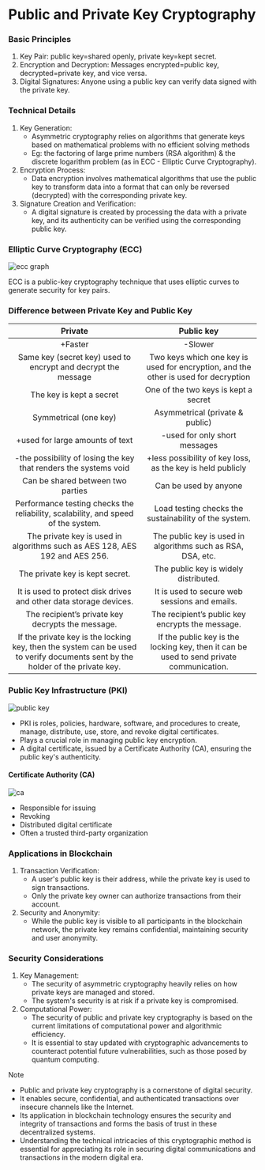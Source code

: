 # Public and Private Key Cryptography
### Basic Principles
1. Key Pair: public key=shared openly, private key=kept secret.
2. Encryption and Decryption: Messages encrypted=public key, decrypted=private key, and vice versa.
3. Digital Signatures: Anyone using a public key can verify data signed with the private key.

### Technical Details
1. Key Generation:
   * Asymmetric cryptography relies on algorithms that generate keys based on mathematical problems with no efficient solving methods
   * Eg: the factoring of large prime numbers (RSA algorithm) & the discrete logarithm problem (as in ECC - Elliptic Curve Cryptography).
2. Encryption Process:
   * Data encryption involves mathematical algorithms that use the public key to transform data into a format that can only be reversed (decrypted) with the corresponding private key.
3. Signature Creation and Verification:
   * A digital signature is created by processing the data with a private key, and its authenticity can be verified using the corresponding public key.

### Elliptic Curve Cryptography (ECC)
![ecc graph](https://github.com/adeliafebriani/Tijarah-Blockchain-Notes/assets/162258265/dfd45b1b-3481-46a1-ab3e-4471f2f12f56)

ECC is a public-key cryptography technique that uses elliptic curves to generate security for key pairs.

### Difference between Private Key and Public Key
|Private|Public key|
|:---:|:---:|
|+Faster|-Slower|
|Same key (secret key) used to encrypt and decrypt the message|Two keys which one key is used for encryption, and the other is used for decryption|
|The key is kept a secret|One of the two keys is kept a secret|
|Symmetrical (one key)|Asymmetrical (private & public)|
|+used for large amounts of text|-used for only short messages|
|-the possibility of losing the key that renders the systems void|+less possibility of key loss, as the key is held publicly|
|Can be shared between two parties|Can be used by anyone|
|Performance testing checks the reliability, scalability, and speed of the system.|Load testing checks the sustainability of the system.|
|The private key is used in algorithms such as AES 128, AES 192 and AES 256.|The public key is used in algorithms such as RSA, DSA, etc.|
|The private key is kept secret.|The public key is widely distributed.|
|It is used to protect disk drives and other data storage devices.|It is used to secure web sessions and emails.|
|The recipient’s private key decrypts the message.|The recipient’s public key encrypts the message.|
|If the private key is the locking key, then the system can be used to verify documents sent by the holder of the private key.|If the public key is the locking key, then it can be used to send private communication.|

### Public Key Infrastructure (PKI)
![public key](https://github.com/adeliafebriani/Tijarah-Blockchain-Notes/assets/162258265/cf2ff186-bc46-4f27-ad14-a8a211885c84)

* PKI is roles, policies, hardware, software, and procedures to create, manage, distribute, use, store, and revoke digital certificates.
* Plays a crucial role in managing public key encryption.
* A digital certificate, issued by a Certificate Authority (CA), ensuring the public key's authenticity.

#### Certificate Authority (CA)
![ca](https://github.com/adeliafebriani/Tijarah-Blockchain-Notes/assets/162258265/21aa193d-953f-4c55-bf26-280edf3d5758)

* Responsible for issuing
* Revoking
* Distributed digital certificate
* Often a trusted third-party organization

### Applications in Blockchain
1. Transaction Verification:
   * A user's public key is their address, while the private key is used to sign transactions.
   * Only the private key owner can authorize transactions from their account.
2. Security and Anonymity:
   * While the public key is visible to all participants in the blockchain network, the private key remains confidential, maintaining security and user anonymity.

### Security Considerations
1. Key Management:
   * The security of asymmetric cryptography heavily relies on how private keys are managed and stored.
   * The system's security is at risk if a private key is compromised.
2. Computational Power:
   * The security of public and private key cryptography is based on the current limitations of computational power and algorithmic efficiency.
   * It is essential to stay updated with cryptographic advancements to counteract potential future vulnerabilities, such as those posed by quantum computing.

> [!NOTE]
> * Public and private key cryptography is a cornerstone of digital security.
> * It enables secure, confidential, and authenticated transactions over insecure channels like the Internet.
> * Its application in blockchain technology ensures the security and integrity of transactions and forms the basis of trust in these decentralized systems.
> * Understanding the technical intricacies of this cryptographic method is essential for appreciating its role in securing digital communications and transactions in the modern digital era.
